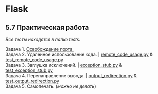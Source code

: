 # Flask
## 5.7 Практическая работа
_Все тесты находятся в папке tests._<br>

Задача 1. [Освобождение порта.](https://github.com/wafflelios/Python-Advanced/blob/main/mod5/1.%20%D0%9E%D1%81%D0%B2%D0%BE%D0%B1%D0%BE%D0%B6%D0%B4%D0%B5%D0%BD%D0%B8%D0%B5%20%D0%BF%D0%BE%D1%80%D1%82%D0%B0.py)<br>
Задача 2. Удаленное использование кода. | [remote_code_usage.py](https://github.com/wafflelios/Python-Advanced/blob/main/mod5/remote_code_usage.py) & [test_remote_code_usage.py](https://github.com/wafflelios/Python-Advanced/blob/main/mod5/tests/test_remote_code_usage.py)<br>
Задача 3. Заглушка исключений. | [exception_stub.py](https://github.com/wafflelios/Python-Advanced/blob/main/mod5/exception_stub.py) & [test_exception_stub.py](https://github.com/wafflelios/Python-Advanced/blob/main/mod5/tests/test_exception_stub.py)<br>
Задача 4. Перенаправление вывода. | [output_redirection.py](https://github.com/wafflelios/Python-Advanced/blob/main/mod5/output_redirection.py) & [test_output_redirection.py](https://github.com/wafflelios/Python-Advanced/blob/main/mod5/tests/test_output_redirection.py)<br>
Задача 5. Самопечать. (_можно не делать_)
